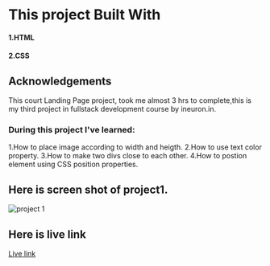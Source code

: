 # This project Built With
#### 1.HTML
#### 2.CSS

## Acknowledgements
This court Landing Page project,  took me almost 3 hrs to complete,this is my third project in fullstack development course by ineuron.in.

### During this project I've learned:

1.How to place image according to width and heigth.
2.How to use text color property.
3.How to make two divs close to each other.
4.How to postion element using CSS position properties.

## Here is screen shot of project1.

![project 1](./screenshot.png)

## Here is live link
[Live link]()
